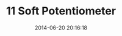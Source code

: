 ---
layout: post
title:  "11 Soft Potentiometer"
date:   2014-06-20 20:16:18
categories: tutorial
hype: 08-soft-pot
codebender: 36531
parts:
    - sku: SEN-08680
      points:	C22, C23, C24

    - sku: COM-08374
      points: B23 → X21

    - sku: RED-JUMPER
      points: I8 → W4

    - sku: RED-JUMPER
      points: B24 → W25

    - sku: BLACK-JUMPER
      points: B14 → X16

    - sku: BLACK-JUMPER
      points:  B22 → X22

    - sku: YELLOW-JUMPER
      points: A13 → A23

intro: |
  In this circuit you’ll work with a potentiometer.
  A potentiometer is also known as a variable resistor. When it’s connected with 5 volts across its two outer pins, the middle pin outputs a voltage between 0 and 5, depending on the position of the knob on the potentiometer. A potentiometer is a perfect demonstration of a variable voltage divider circuit. The voltage is divided proportionate to the resistance between the middle pin and the ground pin. In this circuit, you’ll learn how to use a potentiometer and display it's value on the MicroView.


what_you_should_see: |
  
  As you move a blunt long object like the one shown below up and down the soft potentiometer, the MicroView Slider Widget should change it's value accordingly.

  If it isn't working, make sure you have assembled the circuit correctly and verified and uploaded the code to your MicroView, or see the troubleshooting tips below.

  ** Warning: **

  Do not use your thumb or fingers to slide the softpot as you could short the circuit and potentially burn!

toubleshooting: |
  **Bizarre Results**

  The most likely cause of this is if you’re pressing the potentiometer in more than one position. This is normal and can actually be used to create some neat results.  

---
